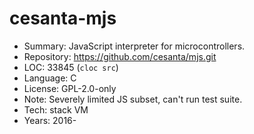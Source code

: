 # cesanta-mjs

* Summary:    JavaScript interpreter for microcontrollers.
* Repository: https://github.com/cesanta/mjs.git
* LOC:        33845 (`cloc src`)
* Language:   C
* License:    GPL-2.0-only
* Note:       Severely limited JS subset, can't run test suite.
* Tech:       stack VM
* Years:      2016-
